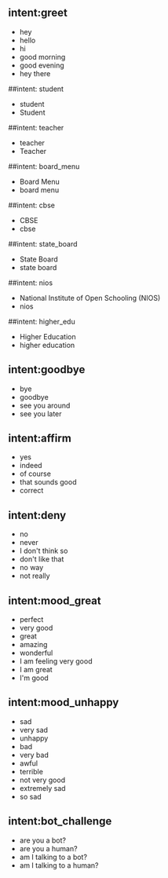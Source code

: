 ## intent:greet
- hey
- hello
- hi
- good morning
- good evening
- hey there

##intent: student
- student
- Student

##intent: teacher
- teacher
- Teacher

##intent: board_menu
- Board Menu
- board menu

##intent: cbse
- CBSE
- cbse

##intent: state_board
- State Board
- state board

##intent: nios
- National Institute of Open Schooling (NIOS)
- nios

##intent: higher_edu
- Higher Education
- higher education

## intent:goodbye
- bye
- goodbye
- see you around
- see you later

## intent:affirm
- yes
- indeed
- of course
- that sounds good
- correct

## intent:deny
- no
- never
- I don't think so
- don't like that
- no way
- not really

## intent:mood_great
- perfect
- very good
- great
- amazing
- wonderful
- I am feeling very good
- I am great
- I'm good

## intent:mood_unhappy
- sad
- very sad
- unhappy
- bad
- very bad
- awful
- terrible
- not very good
- extremely sad
- so sad

## intent:bot_challenge
- are you a bot?
- are you a human?
- am I talking to a bot?
- am I talking to a human?

